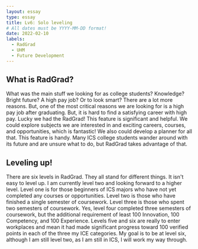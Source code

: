 ```yaml
---
layout: essay
type: essay
title: Lv6: Solo leveling
# All dates must be YYYY-MM-DD format!
date: 2022-02-10
labels:
  - RadGrad
  - UHM
  - Future Development 
---
```


## What is RadGrad?

What was the main stuff we looking for as college students? Knowledge? Bright future? A high pay job? Or to look smart? There are a lot more reasons. But, one of the most critical reasons we are looking for is a high pay job after graduating. But, it is hard to find a satisfying career with high pay. Lucky we had the RadGrad! This feature is significant and helpful. We could explore subjects we are interested in and exciting careers, courses, and opportunities, which is fantastic! We also could develop a planner for all that. This feature is handy. Many ICS college students wander around with its future and are unsure what to do, but RadGrad takes advantage of that. 

## Leveling up!

There are six levels in RadGrad. They all stand for different things. It isn't easy to level up. I am currently level two and looking forward to a higher level. Level one is for those beginners of ICS majors who have not yet completed any courses or opportunities. Level two is those who have finished a single semester of coursework. Level three is those who spent two semesters of coursework. Yes, level four completed three semesters of coursework, but the additional requirement of least 100 Innovation, 100 Competency, and 100 Experience. Levels five and six are really to enter workplaces and mean it had made significant progress toward 100 verified points in each of the three my ICE categories. My goal is to be at level six, although I am still level two, as I am still in ICS, I will work my way through. 




